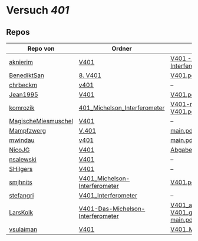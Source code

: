 # Versuch *401*

## Repos

|                     Repo von                     |                                                                           Ordner                                                                            |                                                                                                                                                                                       PDFs                                                                                                                                                                                        |
|--------------------------------------------------|-------------------------------------------------------------------------------------------------------------------------------------------------------------|-----------------------------------------------------------------------------------------------------------------------------------------------------------------------------------------------------------------------------------------------------------------------------------------------------------------------------------------------------------------------------------|
|[aknierim](../repo/aknierim)                      |[V401](https://github.com/aknierim/AP/tree/master/SoSe/V401)                                                                                                 |[V401 - Das Michelson-Interferometer.pdf](https://github.com/aknierim/AP/blob/master/Protokolle/V401%20-%20Das%20Michelson-Interferometer.pdf)                                                                                                                                                                                                                                     |
|[BenediktSan](../repo/BenediktSan)                |[8. V401](https://github.com/BenediktSan/AnfaengerPraktikum2020/tree/main/Versuche%20Semester%20IV/8.%20V401)                                                |[V401.pdf](https://github.com/BenediktSan/AnfaengerPraktikum2020/blob/main/Versuche%20Semester%20IV/8.%20V401/V401.pdf)                                                                                                                                                                                                                                                            |
|[chrbeckm](../repo/chrbeckm)                      |[v401](https://github.com/chrbeckm/anfaenger-praktikum/tree/master/v401)                                                                                     |–                                                                                                                                                                                                                                                                                                                                                                                  |
|[Jean1995](../repo/Jean1995)                      |[V401](https://github.com/Jean1995/Praktikum/tree/master/V401)                                                                                               |[V401.pdf](https://github.com/Jean1995/Praktikum/blob/master/Protokolle_Fertig/V401.pdf)                                                                                                                                                                                                                                                                                           |
|[komrozik](../repo/komrozik)                      |[401_Michelson_Interferometer](https://github.com/komrozik/AP2019/tree/master/401_Michelson_Interferometer)                                                  |[V401-mrozik-kebekus.pdf](https://github.com/komrozik/AP2019/blob/master/401_Michelson_Interferometer/V401-mrozik-kebekus.pdf)<br/>[V401.pdf](https://github.com/komrozik/AP2019/blob/master/401_Michelson_Interferometer/V401.pdf)                                                                                                                                                |
|[MagischeMiesmuschel](../repo/MagischeMiesmuschel)|[V401](https://github.com/MagischeMiesmuschel/AnfaengerPraktikum/tree/master/V401)                                                                           |–                                                                                                                                                                                                                                                                                                                                                                                  |
|[Mampfzwerg](../repo/Mampfzwerg)                  |[V.401](https://github.com/Mampfzwerg/Praktikum/tree/master/V.401)                                                                                           |[main.pdf](https://github.com/Mampfzwerg/Praktikum/blob/master/V.401/latex-template/main.pdf)                                                                                                                                                                                                                                                                                      |
|[mwindau](../repo/mwindau)                        |[v401](https://github.com/mwindau/praktikum/tree/master/v401)                                                                                                |[main.pdf](https://github.com/mwindau/praktikum/blob/master/v401/main.pdf)                                                                                                                                                                                                                                                                                                         |
|[NicoJG](../repo/NicoJG)                          |[V401](https://github.com/NicoJG/Anfaengerpraktikum/tree/master/V401)                                                                                        |[Abgabe.pdf](https://github.com/NicoJG/Anfaengerpraktikum/blob/master/V401/Abgabe.pdf)                                                                                                                                                                                                                                                                                             |
|[nsalewski](../repo/nsalewski)                    |[V401](https://github.com/nsalewski/laboratory/tree/master/V401)                                                                                             |–                                                                                                                                                                                                                                                                                                                                                                                  |
|[SHilgers](../repo/SHilgers)                      |[V401](https://github.com/SHilgers/Praktikum2/tree/master/V401)                                                                                              |–                                                                                                                                                                                                                                                                                                                                                                                  |
|[smjhnits](../repo/smjhnits)                      |[V401_Michelson-Interferometer](https://github.com/smjhnits/Praktikum_TU_D_16-17/tree/master/Anf%C3%A4ngerpraktikum/Protokolle/V401_Michelson-Interferometer)|[V401.pdf](https://github.com/smjhnits/Praktikum_TU_D_16-17/blob/master/Anf%C3%A4ngerpraktikum/Fertige%20Protokolle/V401.pdf)                                                                                                                                                                                                                                                      |
|[stefangri](../repo/stefangri)                    |[V401_Interferometer](https://github.com/stefangri/s_s_productions/tree/master/PHY341/V401_Interferometer)                                                   |–                                                                                                                                                                                                                                                                                                                                                                                  |
|[LarsKolk](../repo/LarsKolk)                      |[V401-Das-Michelson-Interferometer](https://github.com/LarsKolk/Anfaengerpraktikum/tree/master/V401-Das-Michelson-Interferometer)                            |[V401_alt.pdf](https://github.com/LarsKolk/Anfaengerpraktikum/blob/master/V401-Das-Michelson-Interferometer/V401_alt.pdf)<br/>[V401_github.pdf](https://github.com/LarsKolk/Anfaengerpraktikum/blob/master/V401-Das-Michelson-Interferometer/V401_github.pdf)<br/>[main.pdf](https://github.com/LarsKolk/Anfaengerpraktikum/blob/master/V401-Das-Michelson-Interferometer/main.pdf)|
|[vsulaiman](../repo/vsulaiman)                    |[V401](https://github.com/vsulaiman/Praktikum/tree/master/SS17/V401)                                                                                         |[V401_Michelson_Interferometer.pdf](https://github.com/vsulaiman/Praktikum/blob/master/AP%20Protokolle/V401_Michelson_Interferometer.pdf)                                                                                                                                                                                                                                          |
